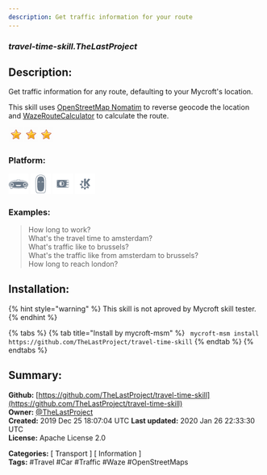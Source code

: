 ```yaml
---
description: Get traffic information for your route
---
```


### _travel-time-skill.TheLastProject_  
## Description:  
Get traffic information for any route, defaulting to your Mycroft's location.

This skill uses [OpenStreetMap Nomatim](https://wiki.openstreetmap.org/wiki/Nominatim) to reverse geocode the location and [WazeRouteCalculator](https://github.com/kovacsbalu/WazeRouteCalculator) to calculate the route.  
  
![](../.gitbook/assets/star.png)![](../.gitbook/assets/star.png)![](../.gitbook/assets/star.png)  
  
### Platform:  
 ![Mark I](../.gitbook/assets/mark-1-icon.png)  ![Mark II](../.gitbook/assets/mark-2-icon.png)  ![Picroft](../.gitbook/assets/picroft-icon.png)  ![plasmoid](../.gitbook/assets/kde.png)   
### Examples:  
> How long to work?  
> What's the travel time to amsterdam?  
> What's traffic like to brussels?  
> What's the traffic like from amsterdam to brussels?  
> How long to reach london?  
  
## Installation:  
{% hint style="warning" %}
This skill is not aproved by Mycroft skill tester.
{% endhint %}
    
{% tabs %}
{% tab title="Install by mycroft-msm" %}
``` mycroft-msm install https://github.com/TheLastProject/travel-time-skill```
{% endtab %}
  {% endtabs %}
    
## Summary:  
**Github:** [https://github.com/TheLastProject/travel-time-skill](https://github.com/TheLastProject/travel-time-skill)  
**Owner:** [@TheLastProject](https://github.com/TheLastProject)  
**Created:** 2019 Dec 25 18:07:04 UTC  **Last updated:** 2020 Jan 26 22:33:30 UTC  
**License:** Apache License 2.0  
  
**Categories:** [ Transport ] [ Information ]   
**Tags:** \#Travel \#Car \#Traffic \#Waze \#OpenStreetMaps   
